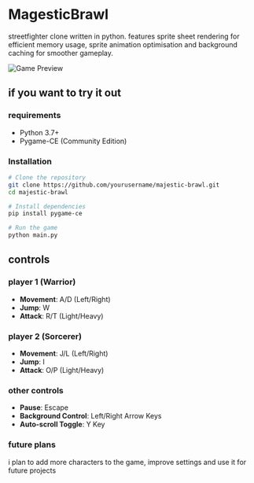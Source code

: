 # MagesticBrawl

streetfighter clone written in python. features sprite sheet rendering for efficient memory usage, sprite animation optimisation and background caching for smoother gameplay.

![Game Preview](assets/demo/demoMB.gif)

## if you want to try it out 

### requirements
- Python 3.7+
- Pygame-CE (Community Edition)

### Installation
```bash
# Clone the repository
git clone https://github.com/yourusername/majestic-brawl.git
cd majestic-brawl

# Install dependencies
pip install pygame-ce

# Run the game
python main.py
```

## controls

### player 1 (Warrior)
- **Movement**: A/D (Left/Right)
- **Jump**: W
- **Attack**: R/T (Light/Heavy)

### player 2 (Sorcerer)
- **Movement**: J/L (Left/Right)
- **Jump**: I
- **Attack**: O/P (Light/Heavy)

### other controls
- **Pause**: Escape
- **Background Control**: Left/Right Arrow Keys
- **Auto-scroll Toggle**: Y Key

### future plans

i plan to add more characters to the game, improve settings and use it for future projects
